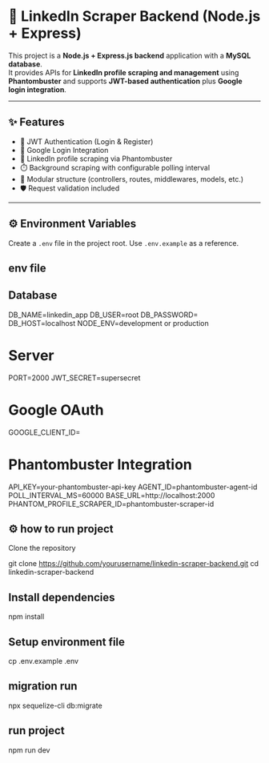 # 🚀 LinkedIn Scraper Backend (Node.js + Express)

This project is a **Node.js + Express.js backend** application with a **MySQL database**.  
It provides APIs for **LinkedIn profile scraping and management** using **Phantombuster** and supports **JWT-based authentication** plus **Google login integration**.

---

## ✨ Features
- 🔑 JWT Authentication (Login & Register)
- 🔗 Google Login Integration
- 📡 LinkedIn profile scraping via Phantombuster
- ⏱️ Background scraping with configurable polling interval
- 📂 Modular structure (controllers, routes, middlewares, models, etc.)
- 🛡️ Request validation included

---

## ⚙️ Environment Variables

Create a `.env` file in the project root. Use `.env.example` as a reference.

## env file
## Database
DB_NAME=linkedin_app
DB_USER=root
DB_PASSWORD=
DB_HOST=localhost
NODE_ENV=development or production

# Server
PORT=2000
JWT_SECRET=supersecret

# Google OAuth
GOOGLE_CLIENT_ID=

# Phantombuster Integration
API_KEY=your-phantombuster-api-key
AGENT_ID=phantombuster-agent-id
POLL_INTERVAL_MS=60000
BASE_URL=http://localhost:2000
PHANTOM_PROFILE_SCRAPER_ID=phantombuster-scraper-id


## ⚙️ how to run project

Clone the repository

git clone https://github.com/yourusername/linkedin-scraper-backend.git
cd linkedin-scraper-backend


## Install dependencies

npm install


## Setup environment file

cp .env.example .env

## migration run
npx sequelize-cli db:migrate


## run  project

npm run dev

